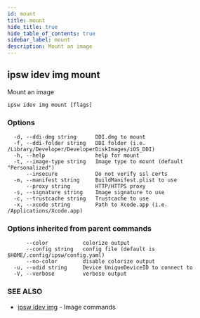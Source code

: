 ```yaml
---
id: mount
title: mount
hide_title: true
hide_table_of_contents: true
sidebar_label: mount
description: Mount an image
---
```

## ipsw idev img mount

Mount an image

```
ipsw idev img mount [flags]
```

### Options

```
  -d, --ddi-dmg string      DDI.dmg to mount
  -f, --ddi-folder string   DDI folder (i.e. /Library/Developer/DeveloperDiskImages/iOS_DDI)
  -h, --help                help for mount
  -t, --image-type string   Image type to mount (default "Personalized")
      --insecure            Do not verify ssl certs
  -m, --manifest string     BuildManifest.plist to use
      --proxy string        HTTP/HTTPS proxy
  -s, --signature string    Image signature to use
  -c, --trustcache string   Trustcache to use
  -x, --xcode string        Path to Xcode.app (i.e. /Applications/Xcode.app)
```

### Options inherited from parent commands

```
      --color           colorize output
      --config string   config file (default is $HOME/.config/ipsw/config.yaml)
      --no-color        disable colorize output
  -u, --udid string     Device UniqueDeviceID to connect to
  -V, --verbose         verbose output
```

### SEE ALSO

* [ipsw idev img](/docs/cli/ipsw/idev/img)	 - Image commands

